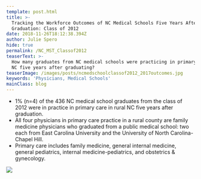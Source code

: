 ```yaml
---
template: post.html
title: >-
  Tracking the Workforce Outcomes of NC Medical Schools Five Years After
  Graduation: Class of 2012
date: 2018-11-26T18:12:38.394Z
author: Julie Spero
hide: true
permalink: /NC_MST_Classof2012
teaserText: >-
  How many graduates from NC medical schools were practicing in primary care in
  NC five years after graduating?
teaserImage: /images/posts/ncmedschoolclassof2012_2017outcomes.jpg
keywords: 'Physicians, Medical Schools'
mainClass: blog
---
```

* 1% (n=4) of the 436 NC medical school graduates from the class of 2012 were in practice in primary care in rural NC five years after graduation.
* All four physicians in primary care practice in a rural county are family medicine physicians who graduated from a public medical school: two each from East Carolina University and the University of North Carolina-Chapel Hill.
* Primary care includes family medicine, general internal medicine, general pediatrics, internal medicine-pediatrics, and obstetrics & gynecology.

![](/images/posts/ncmedschoolclassof2012_2017outcomes.jpg)
